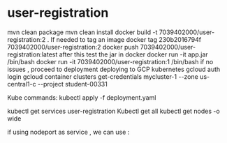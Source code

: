 # user-registration

mvn clean package
mvn clean install
docker build -t 7039402000/user-registration:2 . 
If needed to tag an image
docker tag 230b2016794f 7039402000/user-registration:2
docker push 7039402000/user-registration:latest
after this test the jar in docker
docker run -it app.jar /bin/bash
docker run -it 7039402000/user-registration:1 /bin/bash
if no issues , proceed to deployment
deploying to GCP kubernetes
gcloud auth login
gcloud container clusters get-credentials mycluster-1 --zone us-central1-c --project student-00331

Kube commands: 
kubectl apply -f deployment.yaml


kubectl get services user-registration
Kubectl get all
kubectl get nodes -o wide

if using nodeport as service , we can use <nodeip>:<nodeport>